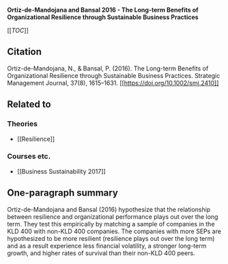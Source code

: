 **Ortiz-de-Mandojana and Bansal 2016 - The Long-term Benefits of Organizational Resilience through Sustainable Business Practices**

[[_TOC_]]

## Citation
Ortiz-de-Mandojana, N., & Bansal, P. (2016). The Long-term Benefits of Organizational Resilience through Sustainable Business Practices. Strategic Management Journal, 37(8), 1615–1631. [[https://doi.org/10.1002/smj.2410]]

## Related to

### Theories
* [[Resilience]]

### Courses etc.
* [[Business Sustainability 2017]]

## One-paragraph summary

Ortiz-de-Mandojana and Bansal (2016) hypothesize that the relationship between resilience and organizational performance plays out over the long term. They test this empirically by matching a sample of companies in the KLD 400 with non-KLD 400 companies. The companies with more SEPs are hypothesized to be more resilient (resilience plays out over the long term) and as a result experience less financial volatility, a stronger long-term growth, and higher rates of survival than their non-KLD 400 peers.